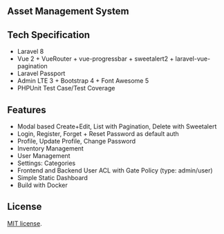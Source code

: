 ## Asset Management System

## Tech Specification

-   Laravel 8
-   Vue 2 + VueRouter + vue-progressbar + sweetalert2 + laravel-vue-pagination
-   Laravel Passport
-   Admin LTE 3 + Bootstrap 4 + Font Awesome 5
-   PHPUnit Test Case/Test Coverage

## Features

-   Modal based Create+Edit, List with Pagination, Delete with Sweetalert
-   Login, Register, Forget + Reset Password as default auth
-   Profile, Update Profile, Change Password
-   Inventory Management
-   User Management
-   Settings: Categories
-   Frontend and Backend User ACL with Gate Policy (type: admin/user)
-   Simple Static Dashboard
-   Build with Docker

## License

[MIT license](https://opensource.org/licenses/MIT).
